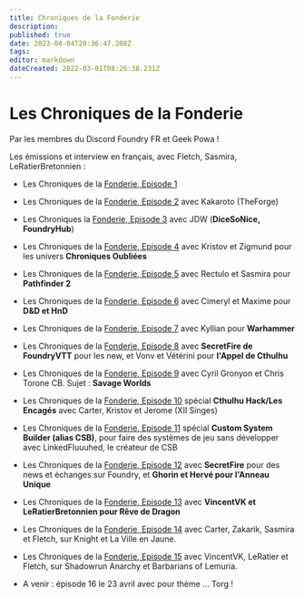 ```yaml
---
title: Chroniques de la Fonderie
description: 
published: true
date: 2023-04-04T20:36:47.208Z
tags: 
editor: markdown
dateCreated: 2022-03-01T08:26:38.231Z
---
```


# Les Chroniques de la Fonderie

Par les membres du Discord Foundry FR et Geek Powa !

Les émissions et interview en français, avec Fletch, Sasmira, LeRatierBretonnien : 
 
 - Les Chroniques de la [Fonderie, Episode 1](https://youtu.be/Etu9de6gxOg)
 - Les Chroniques de la [Fonderie, Episode 2](https://youtube.com/playlist?list=PLLTwqC7aX_kh92eXRI3N1yubUqhLzcCex) avec Kakaroto (TheForge)
 - Les Chroniques la [Fonderie, Episode 3](https://www.youtube.com/watch?v=5qcPK2kp8Hs ) avec JDW (**DiceSoNice, FoundryHub**)
 - Les Chroniques de la [Fonderie, Episode 4](https://www.youtube.com/watch?v=ezpl66lRde4) avec Kristov et Zigmund pour les univers **Chroniques Oubliées**
 - Les Chroniques de la [Fonderie, Episode 5](https://www.youtube.com/watch?v=MRJv3-xWCeQ) avec Rectulo et Sasmira pour **Pathfinder 2**
 - Les Chroniques de la [Fonderie, Episode 6](https://www.youtube.com/watch?v=W1tgPJyUHlw) avec Cimeryl et Maxime pour **D&D et HnD**
 - Les Chroniques de la [Fonderie, Episode 7](https://www.youtube.com/watch?v=DnbxYBE3XCs) avec Kyllian pour **Warhammer**
 - Les Chroniques de la [Fonderie, Episode 8](https://youtu.be/mVJmaBIEWnc) avec **SecretFire de FoundryVTT** pour les new, et Vonv et Vétérini pour **l'Appel de Cthulhu**
 - Les Chroniques de la [Fonderie, Episode 9](https://www.youtube.com/watch?v=Ljjfd6nXuJM) avec Cyril Gronyon et Chris Torone CB. Sujet : **Savage Worlds**
 - Les Chroniques de la [Fonderie, Episode 10](https://www.youtube.com/watch?v=WSL3cAxI_D4) spécial **Cthulhu Hack/Les Encagés** avec Carter, Kristov et Jerome (XII Singes)
 - Les Chroniques de la [Fonderie, Episode 11](https://www.youtube.com/watch?v=9BGlfo9xKqY) spécial **Custom System Builder (alias CSB)**, pour faire des systèmes de jeu sans développer avec LinkedFluuuhed, le créateur de CSB
 - Les Chroniques de la [Fonderie, Episode 12](https://www.youtube.com/watch?v=RizH5dM31AU) avec **SecretFire** pour des news et échanges sur Foundry, et **Ghorin et Hervé pour l'Anneau Unique**
 - Les Chroniques de la [Fonderie, Episode 13](https://www.youtube.com/watch?v=t20_oVT4JQo&t=48s) avec  **VincentVK et LeRatierBretonnien pour Rêve de Dragon**
 - Les Chroniques de la [Fonderie, Episode 14](https://www.youtube.com/watch?v=ZSL67OmG98g) avec Carter, Zakarik, Sasmira et Fletch, sur Knight et La Ville en Jaune.
 - Les Chroniques de la [Fonderie, Episode 15](https://www.youtube.com/watch?v=nVA6oz9jQrc) avec VincentVK, LeRatier et Fletch, sur Shadowrun Anarchy et Barbarians of Lemuria.
 
 
 - A venir : épisode 16 le 23 avril avec pour thème ... Torg  !